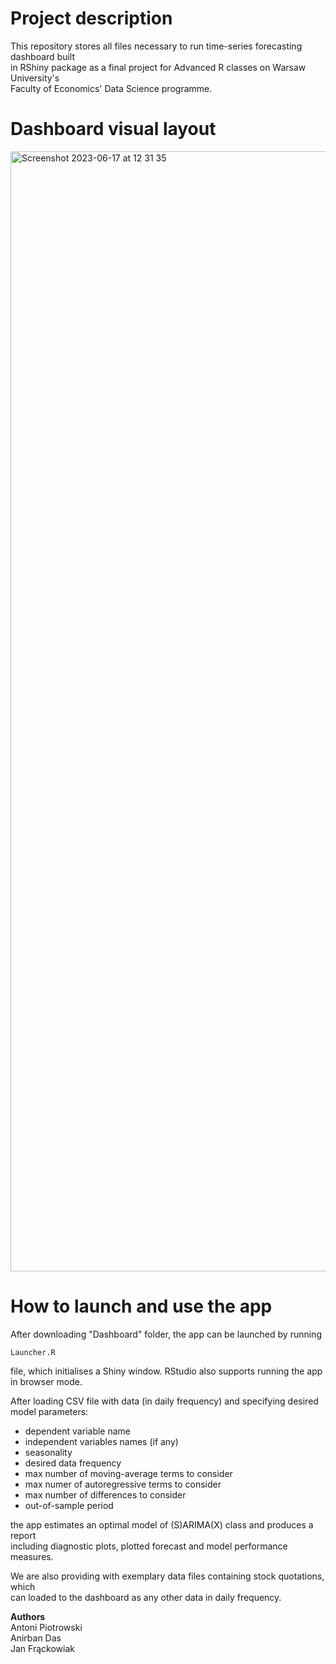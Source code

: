 # Project description

This repository stores all files necessary to run time-series forecasting dashboard built <br/>
in RShiny package as a final project for Advanced R classes on Warsaw University's <br/>
Faculty of Economics' Data Science programme. 

# Dashboard visual layout

<img width="1792" alt="Screenshot 2023-06-17 at 12 31 35" src="https://github.com/jjfrackowiak/RShiny-Time-Series-Forecasting/assets/84077365/04ddb280-7a11-465b-8be6-200df6c3d8ec">

# How to launch and use the app

After downloading "Dashboard" folder, the app can be launched by running 
```
Launcher.R
```
file, which initialises a Shiny window. RStudio also supports running the app in browser mode. <br/>

After loading CSV file with data (in daily frequency) and specifying desired model parameters: 

- dependent variable name
- independent variables names (if any)
- seasonality
- desired data frequency
- max number of moving-average terms to consider
- max numer of autoregressive terms to consider
- max number of differences to consider
- out-of-sample period

the app estimates an optimal model of (S)ARIMA(X) class and produces a report <br/>
including diagnostic plots, plotted forecast and model performance measures. <br/>

We are also providing with exemplary data files containing stock quotations, which <br/>
can loaded to the dashboard as any other data in daily frequency. <br/>

<b>Authors</b> <br/>
Antoni Piotrowski <br/>
Anirban Das <br/>
Jan Frąckowiak


